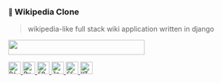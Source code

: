 <h3><small>🔷</small> Wikipedia Clone</h3>
<blockquote>wikipedia-like full stack wiki application written in django</blockquote>

<p>
    <a href="https://youtu.be/KSov2QSPx4s">
        <img src="https://img.shields.io/badge/Watch%20Demo%20on%20YouTube-FF0000?style=for-the-badge&logo=youtube&logoColor=white" width="275" height="30">
    </a>
</p>
<p>
    <a href="https://www.djangoproject.com/">
        <code><img height="25" src="https://skillicons.dev/icons?i=django&perline=1&theme=light" title="Django"></code>
    </a>
    <a href="https://www.python.org/">
        <code><img height="25" src="https://skillicons.dev/icons?i=py&perline=1&theme=light" title="Python"></code>
    </a>
    <a href="https://www.sqlite.org/">
        <code><img height="25" src="https://skillicons.dev/icons?i=sqlite&perline=1&theme=light" title="SQLite"></code>
    </a>
    <a href="https://www.javascript.com/">
        <code><img height="25" src="https://skillicons.dev/icons?i=js&perline=1&theme=light" title="JavaScript"></code>
    </a>
    <a href="https://www.w3.org/TR/CSS/">
        <code><img height="25" src="https://skillicons.dev/icons?i=css&perline=1&theme=light" title="CSS"></code>
    </a>
    <a href="https://html.spec.whatwg.org/multipage/">
        <code><img height="25" src="https://skillicons.dev/icons?i=html&perline=1&theme=light" title="HTML"></code>
    </a>
</p>

<br>
